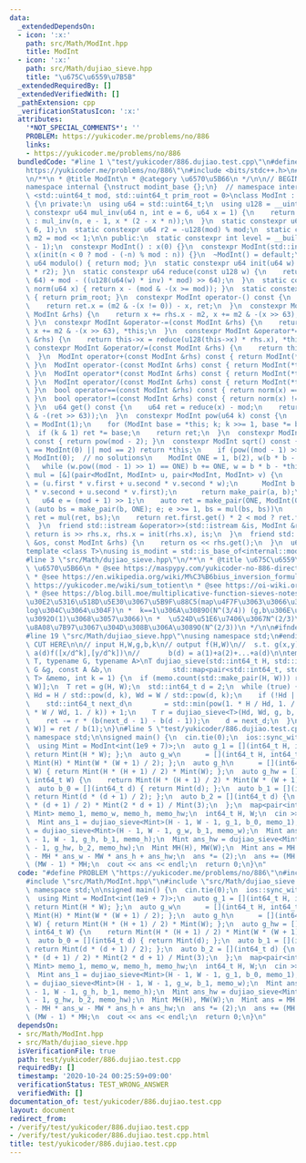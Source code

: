 ```yaml
---
data:
  _extendedDependsOn:
  - icon: ':x:'
    path: src/Math/ModInt.hpp
    title: ModInt
  - icon: ':x:'
    path: src/Math/dujiao_sieve.hpp
    title: "\u675C\u6559\u7B5B"
  _extendedRequiredBy: []
  _extendedVerifiedWith: []
  _pathExtension: cpp
  _verificationStatusIcon: ':x:'
  attributes:
    '*NOT_SPECIAL_COMMENTS*': ''
    PROBLEM: https://yukicoder.me/problems/no/886
    links:
    - https://yukicoder.me/problems/no/886
  bundledCode: "#line 1 \"test/yukicoder/886.dujiao.test.cpp\"\n#define PROBLEM \"\
    https://yukicoder.me/problems/no/886\"\n#include <bits/stdc++.h>\n#line 3 \"src/Math/ModInt.hpp\"\
    \n/**\n * @title ModInt\n * @category \u6570\u5B66\n */\n\n// BEGIN CUT HERE\n\
    namespace internal {\nstruct modint_base {};\n}  // namespace internal\n\ntemplate\
    \ <std::uint64_t mod, std::uint64_t prim_root = 0>\nclass ModInt : modint_base\
    \ {\n private:\n  using u64 = std::uint64_t;\n  using u128 = __uint128_t;\n  static\
    \ constexpr u64 mul_inv(u64 n, int e = 6, u64 x = 1) {\n    return e == 0 ? x\
    \ : mul_inv(n, e - 1, x * (2 - x * n));\n  }\n  static constexpr u64 inv = mul_inv(mod,\
    \ 6, 1);\n  static constexpr u64 r2 = -u128(mod) % mod;\n  static constexpr u64\
    \ m2 = mod << 1;\n\n public:\n  static constexpr int level = __builtin_ctzll(mod\
    \ - 1);\n  constexpr ModInt() : x(0) {}\n  constexpr ModInt(std::int64_t n) :\
    \ x(init(n < 0 ? mod - (-n) % mod : n)) {}\n  ~ModInt() = default;\n  static constexpr\
    \ u64 modulo() { return mod; }\n  static constexpr u64 init(u64 w) { return reduce(u128(w)\
    \ * r2); }\n  static constexpr u64 reduce(const u128 w) {\n    return u64(w >>\
    \ 64) + mod - ((u128(u64(w) * inv) * mod) >> 64);\n  }\n  static constexpr u64\
    \ norm(u64 x) { return x - (mod & -(x >= mod)); }\n  static constexpr u64 pr_rt()\
    \ { return prim_root; }\n  constexpr ModInt operator-() const {\n    ModInt ret;\n\
    \    return ret.x = (m2 & -(x != 0)) - x, ret;\n  }\n  constexpr ModInt &operator+=(const\
    \ ModInt &rhs) {\n    return x += rhs.x - m2, x += m2 & -(x >> 63), *this;\n \
    \ }\n  constexpr ModInt &operator-=(const ModInt &rhs) {\n    return x -= rhs.x,\
    \ x += m2 & -(x >> 63), *this;\n  }\n  constexpr ModInt &operator*=(const ModInt\
    \ &rhs) {\n    return this->x = reduce(u128(this->x) * rhs.x), *this;\n  }\n \
    \ constexpr ModInt &operator/=(const ModInt &rhs) {\n    return this->operator*=(rhs.inverse());\n\
    \  }\n  ModInt operator+(const ModInt &rhs) const { return ModInt(*this) += rhs;\
    \ }\n  ModInt operator-(const ModInt &rhs) const { return ModInt(*this) -= rhs;\
    \ }\n  ModInt operator*(const ModInt &rhs) const { return ModInt(*this) *= rhs;\
    \ }\n  ModInt operator/(const ModInt &rhs) const { return ModInt(*this) /= rhs;\
    \ }\n  bool operator==(const ModInt &rhs) const { return norm(x) == norm(rhs.x);\
    \ }\n  bool operator!=(const ModInt &rhs) const { return norm(x) != norm(rhs.x);\
    \ }\n  u64 get() const {\n    u64 ret = reduce(x) - mod;\n    return ret + (mod\
    \ & -(ret >> 63));\n  }\n  constexpr ModInt pow(u64 k) const {\n    ModInt ret\
    \ = ModInt(1);\n    for (ModInt base = *this; k; k >>= 1, base *= base)\n    \
    \  if (k & 1) ret *= base;\n    return ret;\n  }\n  constexpr ModInt inverse()\
    \ const { return pow(mod - 2); }\n  constexpr ModInt sqrt() const {\n    if (*this\
    \ == ModInt(0) || mod == 2) return *this;\n    if (pow((mod - 1) >> 1) != 1) return\
    \ ModInt(0);  // no solutions\n    ModInt ONE = 1, b(2), w(b * b - *this);\n \
    \   while (w.pow((mod - 1) >> 1) == ONE) b += ONE, w = b * b - *this;\n    auto\
    \ mul = [&](pair<ModInt, ModInt> u, pair<ModInt, ModInt> v) {\n      ModInt a\
    \ = (u.first * v.first + u.second * v.second * w);\n      ModInt b = (u.first\
    \ * v.second + u.second * v.first);\n      return make_pair(a, b);\n    };\n \
    \   u64 e = (mod + 1) >> 1;\n    auto ret = make_pair(ONE, ModInt(0));\n    for\
    \ (auto bs = make_pair(b, ONE); e; e >>= 1, bs = mul(bs, bs))\n      if (e & 1)\
    \ ret = mul(ret, bs);\n    return ret.first.get() * 2 < mod ? ret.first : -ret.first;\n\
    \  }\n  friend std::istream &operator>>(std::istream &is, ModInt &rhs) {\n   \
    \ return is >> rhs.x, rhs.x = init(rhs.x), is;\n  }\n  friend std::ostream &operator<<(std::ostream\
    \ &os, const ModInt &rhs) {\n    return os << rhs.get();\n  }\n  u64 x;\n};\n\n\
    template <class T>\nusing is_modint = std::is_base_of<internal::modint_base, T>;\n\
    #line 3 \"src/Math/dujiao_sieve.hpp\"\n/**\n * @title \u675C\u6559\u7B5B\n * @category\
    \ \u6570\u5B66\n * @see https://maspypy.com/yukicoder-no-886-direct\n * @see https://yukicoder.me/problems/no/1019/editorial\n\
    \ * @see https://en.wikipedia.org/wiki/M%C3%B6bius_inversion_formula\n * @see\
    \ https://yukicoder.me/wiki/sum_totient\n * @see https://oi-wiki.org/math/du/\n\
    \ * @see https://blog.bill.moe/multiplicative-function-sieves-notes/\n *  \u30E1\
    \u30E2\u5316\u518D\u5E30\u3067\u5B9F\u88C5(map\u4F7F\u3063\u3066\u308B\u306E\u3067\
    log\u304C\u3064\u304F)\n *  k==1\u306A\u3089O(N^(3/4)) (g,b\u306E\u8A08\u7B97\u91CF\
    \u3092O(1)\u3068\u3057\u3066)\n *  \u524D\u51E6\u7406\u3067N^(2/3)\u307E\u3067\
    \u8A08\u7B97\u3067\u304D\u308B\u306A\u3089O(N^(2/3))\n */\n\n#ifndef call_from_test\n\
    #line 19 \"src/Math/dujiao_sieve.hpp\"\nusing namespace std;\n#endif\n\n// BEGIN\
    \ CUT HERE\n\n// input H,W,g,b,k\n// output f(H,W)\n//  s.t. g(x,y) = sum_{d=1,2,...}\
    \ a(d)f([x/d^k],[y/d^k])\n//       b(d) = a(1)+a(2)+...+a(d)\n\ntemplate <typename\
    \ T, typename G, typename A>\nT dujiao_sieve(std::int64_t H, std::int64_t W, const\
    \ G &g, const A &b,\n               std::map<pair<std::int64_t, std::int64_t>,\
    \ T> &memo, int k = 1) {\n  if (memo.count(std::make_pair(H, W))) return memo[std::make_pair(H,\
    \ W)];\n  T ret = g(H, W);\n  std::int64_t d = 2;\n  while (true) {\n    std::int64_t\
    \ Hd = H / std::pow(d, k), Wd = W / std::pow(d, k);\n    if (!Hd || !Wd) break;\n\
    \    std::int64_t next_d\n        = std::min(pow(1. * H / Hd, 1. / k), pow(1.\
    \ * W / Wd, 1. / k)) + 1;\n    T r = dujiao_sieve<T>(Hd, Wd, g, b, memo, k);\n\
    \    ret -= r * (b(next_d - 1) - b(d - 1));\n    d = next_d;\n  }\n  return memo[std::make_pair(H,\
    \ W)] = ret / b(1);\n}\n#line 5 \"test/yukicoder/886.dujiao.test.cpp\"\nusing\
    \ namespace std;\n\nsigned main() {\n  cin.tie(0);\n  ios::sync_with_stdio(false);\n\
    \  using Mint = ModInt<int(1e9 + 7)>;\n  auto g_1 = [](int64_t H, int64_t W) {\
    \ return Mint(H * W); };\n  auto g_w\n      = [](int64_t H, int64_t W) { return\
    \ Mint(H) * Mint(W * (W + 1) / 2); };\n  auto g_h\n      = [](int64_t H, int64_t\
    \ W) { return Mint(H * (H + 1) / 2) * Mint(W); };\n  auto g_hw = [](int64_t H,\
    \ int64_t W) {\n    return Mint(H * (H + 1) / 2) * Mint(W * (W + 1) / 2);\n  };\n\
    \  auto b_0 = [](int64_t d) { return Mint(d); };\n  auto b_1 = [](int64_t d) {\
    \ return Mint(d * (d + 1) / 2); };\n  auto b_2 = [](int64_t d) {\n    return Mint(d\
    \ * (d + 1) / 2) * Mint(2 * d + 1) / Mint(3);\n  };\n  map<pair<int64_t, int64_t>,\
    \ Mint> memo_1, memo_w, memo_h, memo_hw;\n  int64_t H, W;\n  cin >> H >> W;\n\
    \  Mint ans_1 = dujiao_sieve<Mint>(H - 1, W - 1, g_1, b_0, memo_1);\n  Mint ans_w\
    \ = dujiao_sieve<Mint>(H - 1, W - 1, g_w, b_1, memo_w);\n  Mint ans_h = dujiao_sieve<Mint>(H\
    \ - 1, W - 1, g_h, b_1, memo_h);\n  Mint ans_hw = dujiao_sieve<Mint>(H - 1, W\
    \ - 1, g_hw, b_2, memo_hw);\n  Mint MH(H), MW(W);\n  Mint ans = MH * MW * ans_1\
    \ - MH * ans_w - MW * ans_h + ans_hw;\n  ans *= (2);\n  ans += (MH - 1) * MW +\
    \ (MW - 1) * MH;\n  cout << ans << endl;\n  return 0;\n}\n"
  code: "#define PROBLEM \"https://yukicoder.me/problems/no/886\"\n#include <bits/stdc++.h>\n\
    #include \"src/Math/ModInt.hpp\"\n#include \"src/Math/dujiao_sieve.hpp\"\nusing\
    \ namespace std;\n\nsigned main() {\n  cin.tie(0);\n  ios::sync_with_stdio(false);\n\
    \  using Mint = ModInt<int(1e9 + 7)>;\n  auto g_1 = [](int64_t H, int64_t W) {\
    \ return Mint(H * W); };\n  auto g_w\n      = [](int64_t H, int64_t W) { return\
    \ Mint(H) * Mint(W * (W + 1) / 2); };\n  auto g_h\n      = [](int64_t H, int64_t\
    \ W) { return Mint(H * (H + 1) / 2) * Mint(W); };\n  auto g_hw = [](int64_t H,\
    \ int64_t W) {\n    return Mint(H * (H + 1) / 2) * Mint(W * (W + 1) / 2);\n  };\n\
    \  auto b_0 = [](int64_t d) { return Mint(d); };\n  auto b_1 = [](int64_t d) {\
    \ return Mint(d * (d + 1) / 2); };\n  auto b_2 = [](int64_t d) {\n    return Mint(d\
    \ * (d + 1) / 2) * Mint(2 * d + 1) / Mint(3);\n  };\n  map<pair<int64_t, int64_t>,\
    \ Mint> memo_1, memo_w, memo_h, memo_hw;\n  int64_t H, W;\n  cin >> H >> W;\n\
    \  Mint ans_1 = dujiao_sieve<Mint>(H - 1, W - 1, g_1, b_0, memo_1);\n  Mint ans_w\
    \ = dujiao_sieve<Mint>(H - 1, W - 1, g_w, b_1, memo_w);\n  Mint ans_h = dujiao_sieve<Mint>(H\
    \ - 1, W - 1, g_h, b_1, memo_h);\n  Mint ans_hw = dujiao_sieve<Mint>(H - 1, W\
    \ - 1, g_hw, b_2, memo_hw);\n  Mint MH(H), MW(W);\n  Mint ans = MH * MW * ans_1\
    \ - MH * ans_w - MW * ans_h + ans_hw;\n  ans *= (2);\n  ans += (MH - 1) * MW +\
    \ (MW - 1) * MH;\n  cout << ans << endl;\n  return 0;\n}\n"
  dependsOn:
  - src/Math/ModInt.hpp
  - src/Math/dujiao_sieve.hpp
  isVerificationFile: true
  path: test/yukicoder/886.dujiao.test.cpp
  requiredBy: []
  timestamp: '2020-10-24 00:25:59+09:00'
  verificationStatus: TEST_WRONG_ANSWER
  verifiedWith: []
documentation_of: test/yukicoder/886.dujiao.test.cpp
layout: document
redirect_from:
- /verify/test/yukicoder/886.dujiao.test.cpp
- /verify/test/yukicoder/886.dujiao.test.cpp.html
title: test/yukicoder/886.dujiao.test.cpp
---
```

